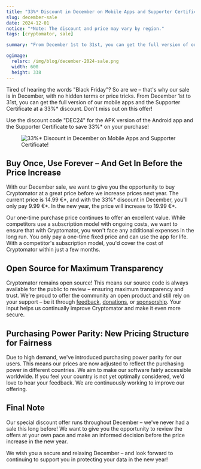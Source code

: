 ```yaml
---
title: "33%* Discount in December on Mobile Apps and Supporter Certificate!"
slug: december-sale
date: 2024-12-01
notice: "*Note: The discount and price may vary by region."
tags: [cryptomator, sale]

summary: "From December 1st to 31st, you can get the full version of our mobile apps and the Supporter Certificate at a 33%* discount. Don't miss out on this offer!"

ogimage:
  relsrc: /img/blog/december-2024-sale.png
  width: 600
  height: 338
---
```

Tired of hearing the words "Black Friday"? So are we – that's why our sale is in December, with no hidden terms or price tricks. From December 1st to 31st, you can get the full version of our mobile apps and the Supporter Certificate at a 33%\* discount. Don't miss out on this offer!

Use the discount code "DEC24" for the APK version of the Android app and the Supporter Certificate to save 33%\* on your purchase!

<figure class="text-center">
  <img class="inline-block rounded-sm" src="/img/blog/december-2024-sale.png" srcset="/img/blog/december-2024-sale.png 1x, /img/blog/december-2024-sale@2x.png 2x" alt="33%* Discount in December on Mobile Apps and Supporter Certificate!" />
</figure>

## Buy Once, Use Forever – And Get In Before the Price Increase

With our December sale, we want to give you the opportunity to buy Cryptomator at a great price before we increase prices next year. The current price is 14.99 €\*, and with the 33%\* discount in December, you'll only pay 9.99 €\*. In the new year, the price will increase to 19.99 €\*.

Our one-time purchase price continues to offer an excellent value. While competitors use a subscription model with ongoing costs, we want to ensure that with Cryptomator, you won't face any additional expenses in the long run. You only pay a one-time fixed price and can use the app for life. With a competitor's subscription model, you'd cover the cost of Cryptomator within just a few months.

## Open Source for Maximum Transparency

Cryptomator remains open source! This means our source code is always available for the public to review – ensuring maximum transparency and trust. We're proud to offer the community an open product and still rely on your support – be it through [feedback](/contact/), [donations](/donate/), or [sponsorship](/sponsors/). Your input helps us continually improve Cryptomator and make it even more secure.

## Purchasing Power Parity: New Pricing Structure for Fairness

Due to high demand, we've introduced purchasing power parity for our users. This means our prices are now adjusted to reflect the purchasing power in different countries. We aim to make our software fairly accessible worldwide. If you feel your country is not yet optimally considered, we'd love to hear your feedback. We are continuously working to improve our offering.

## Final Note

Our special discount offer runs throughout December – we've never had a sale this long before! We want to give you the opportunity to review the offers at your own pace and make an informed decision before the price increase in the new year. 

We wish you a secure and relaxing December – and look forward to continuing to support you in protecting your data in the new year!
